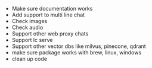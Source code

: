- Make sure documentation works
- Add support to multi line chat
- Check images
- Check audio
- Support other web proxy chats
- Support lc serve
- Support other vector dbs like milvus, pinecone, qdrant
- make sure package works with brew, linux, windows
- clean up code